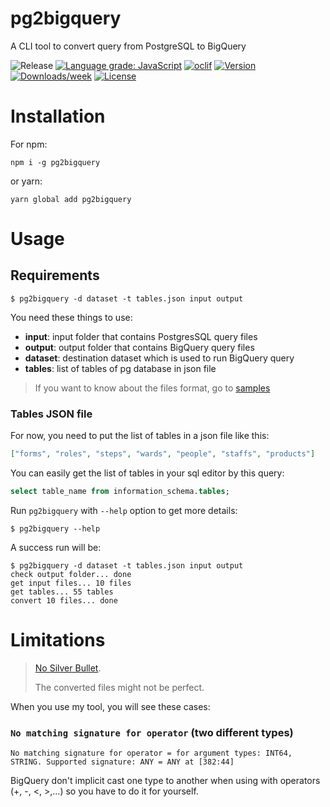 # pg2bigquery

A CLI tool to convert query from PostgreSQL to BigQuery

![Release](https://github.com/hckhanh/pg2bigquery/workflows/Release/badge.svg)
[![Language grade: JavaScript](https://img.shields.io/lgtm/grade/javascript/g/hckhanh/pg2bigquery.svg?logo=lgtm&logoWidth=18)](https://lgtm.com/projects/g/hckhanh/pg2bigquery/context:javascript)
[![oclif](https://img.shields.io/badge/cli-oclif-brightgreen.svg)](https://oclif.io)
[![Version](https://img.shields.io/npm/v/pg2bigquery.svg)](https://npmjs.org/package/pg2bigquery)
[![Downloads/week](https://img.shields.io/npm/dw/pg2bigquery.svg)](https://npmjs.org/package/pg2bigquery)
[![License](https://img.shields.io/npm/l/pg2bigquery.svg)](https://github.com/hckhanh/pg2bigquery/blob/master/package.json)

# Installation

For npm:

```shell
npm i -g pg2bigquery
```

or yarn:

```shell
yarn global add pg2bigquery
```

# Usage

## Requirements

```sh-session
$ pg2bigquery -d dataset -t tables.json input output
```

You need these things to use:

- **input**: input folder that contains PostgresSQL query files
- **output**: output folder that contains BigQuery query files
- **dataset**: destination dataset which is used to run BigQuery query
- **tables**: list of tables of pg database in json file

> If you want to know about the files format, go to [samples](samples)

### Tables JSON file

For now, you need to put the list of tables in a json file like this:

```json
["forms", "roles", "steps", "wards", "people", "staffs", "products"]
```

You can easily get the list of tables in your sql editor by this query:

```sql
select table_name from information_schema.tables;
```

Run `pg2bigquery` with `--help` option to get more details:

```sh-session
$ pg2bigquery --help
```

A success run will be:

```sh-session
$ pg2bigquery -d dataset -t tables.json input output
check output folder... done
get input files... 10 files
get tables... 55 tables
convert 10 files... done
```

# Limitations

> [No Silver Bullet](https://en.wikipedia.org/wiki/No_Silver_Bullet).
>
> The converted files might not be perfect.

When you use my tool, you will see these cases:

### `No matching signature for operator` (two different types)

```
No matching signature for operator = for argument types: INT64, STRING. Supported signature: ANY = ANY at [382:44]
```

BigQuery don't implicit cast one type to another when using with operators (+, -, <, >,...)
so you have to do it for yourself.
